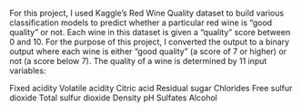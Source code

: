 For this project, I used Kaggle’s Red Wine Quality dataset to build various classification models to predict whether a particular red wine is “good quality” or not. 
Each wine in this dataset is given a “quality” score between 0 and 10.
For the purpose of this project, I converted the output to a binary output where each wine is either “good quality” (a score of 7 or higher) or not (a score below 7).
The quality of a wine is determined by 11 input variables:

Fixed acidity
Volatile acidity
Citric acid
Residual sugar
Chlorides
Free sulfur dioxide
Total sulfur dioxide
Density
pH
Sulfates
Alcohol

